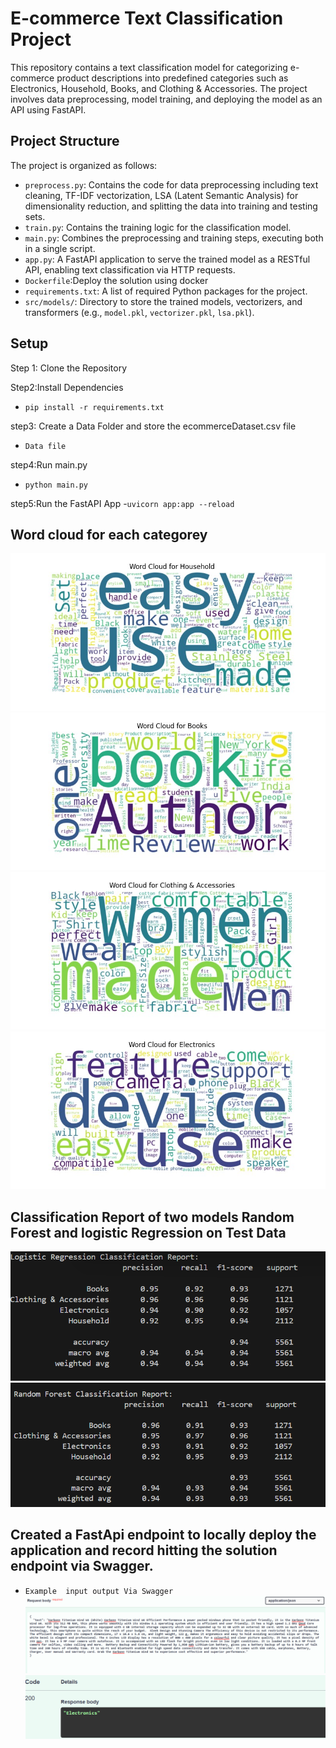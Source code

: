 # E-commerce Text Classification Project

This repository contains a text classification model for categorizing e-commerce product descriptions into predefined categories such as Electronics, Household, Books, and Clothing & Accessories. The project involves data preprocessing, model training, and deploying the model as an API using FastAPI.

## Project Structure

The project is organized as follows:

- `preprocess.py`: Contains the code for data preprocessing including text cleaning, TF-IDF vectorization, LSA (Latent Semantic Analysis) for dimensionality reduction, and splitting the data into training and testing sets.
- `train.py`: Contains the training logic for the classification model.
- `main.py`: Combines the preprocessing and training steps, executing both in a single script.
- `app.py`: A FastAPI application to serve the trained model as a RESTful API, enabling text classification via HTTP requests.
- `Dockerfile`:Deploy the solution using docker
- `requirements.txt`: A list of required Python packages for the project.
- `src/models/`: Directory to store the trained models, vectorizers, and transformers (e.g., `model.pkl`, `vectorizer.pkl`, `lsa.pkl`).


## Setup
Step 1: Clone the Repository

Step2:Install Dependencies
- `pip install -r requirements.txt`
  
step3: Create a Data  Folder and store the ecommerceDataset.csv file
- `Data file`
  
step4:Run main.py
- `python main.py`

step5:Run the FastAPI App
 -`uvicorn app:app --reload`

 ## Word cloud for each categorey
 
 ![alt text](image.png)
 ![alt text](image-1.png)
 ![alt text](image-2.png)
 ![alt text](image-3.png)
 ## Classification Report of two  models Random Forest and logistic Regression on Test Data
 ![alt text](image-4.png)
 ![alt text](image-5.png)
 ## Created a FastApi endpoint to locally deploy the application and record hitting the solution endpoint via Swagger.
 - `Example  input output Via Swagger`
![alt text](image-6.png)
![alt text](image-7.png)
